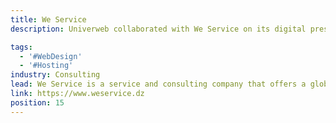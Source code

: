 ```yaml
---
title: We Service
description: Univerweb collaborated with We Service on its digital presence. We created the website and we provide hosting.

tags:
  - '#WebDesign'
  - '#Hosting'
industry: Consulting
lead: We Service is a service and consulting company that offers a global solution for research laboratory expertise.
link: https://www.weservice.dz
position: 15
---
```

